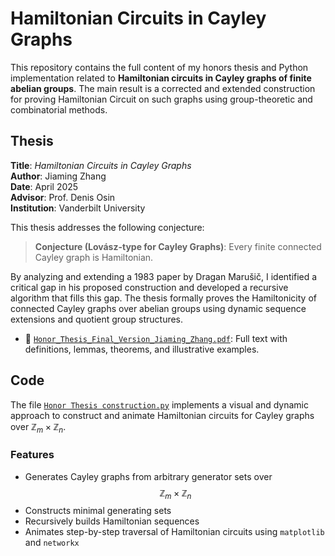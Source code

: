 # Hamiltonian Circuits in Cayley Graphs

This repository contains the full content of my honors thesis and Python implementation related to **Hamiltonian circuits in Cayley graphs of finite abelian groups**. The main result is a corrected and extended construction for proving Hamiltonian Circuit on such graphs using group-theoretic and combinatorial methods.

## Thesis

**Title**: *Hamiltonian Circuits in Cayley Graphs*  
**Author**: Jiaming Zhang  
**Date**: April 2025  
**Advisor**: Prof. Denis Osin  
**Institution**: Vanderbilt University  

This thesis addresses the following conjecture:

> **Conjecture (Lovász-type for Cayley Graphs)**: Every finite connected Cayley graph is Hamiltonian.

By analyzing and extending a 1983 paper by Dragan Marušič, I identified a critical gap in his proposed construction and developed a recursive algorithm that fills this gap. The thesis formally proves the Hamiltonicity of connected Cayley graphs over abelian groups using dynamic sequence extensions and quotient group structures.

- 📘 [`Honor_Thesis_Final_Version_Jiaming_Zhang.pdf`](./Honor_Thesis_Final_Version_Jiaming_Zhang.pdf): Full text with definitions, lemmas, theorems, and illustrative examples.

## Code

The file [`Honor Thesis construction.py`](./Honor%20Thesis%20construction.py) implements a visual and dynamic approach to construct and animate Hamiltonian circuits for Cayley graphs over $\mathbb{Z}_m \times \mathbb{Z}_n$.

### Features

- Generates Cayley graphs from arbitrary generator sets over $$\mathbb{Z}_m \times \mathbb{Z}_n$$
- Constructs minimal generating sets
- Recursively builds Hamiltonian sequences
- Animates step-by-step traversal of Hamiltonian circuits using `matplotlib` and `networkx`

